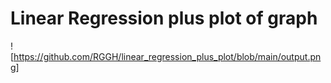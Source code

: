 # Linear Regression plus plot of graph

![https://github.com/RGGH/linear_regression_plus_plot/blob/main/output.png]
